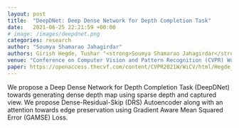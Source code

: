 ```yaml
---
layout: post
title:  "DeepDNet: Deep Dense Network for Depth Completion Task"
date:   2021-06-25 22:21:59 +00:00
# image: /images/deepdnet.png
categories: research
author: "Soumya Shamarao Jahagirdar"
authors: Girish Hegde, Tushar "<strong>Soumya Shamarao Jahagirdar</strong>, Vaishakh Nargund, Ramesh Ashok Tabib, Uma Mudenagudi, Basavaraja Vandrotti, Ankit Dhiman"
venue: "Conference on Computer Vision and Pattern Recognition (CVPR) Workshops, WiCV"
paper: https://openaccess.thecvf.com/content/CVPR2021W/WiCV/html/Hegde_DeepDNet_Deep_Dense_Network_for_Depth_Completion_Task_CVPRW_2021_paper.html
---
```

We propose a Deep Dense Network for Depth Completion Task (DeepDNet) towards generating dense depth map using sparse depth and captured view. We propose Dense-Residual-Skip (DRS) Autoencoder along with an attention towards edge preservation using Gradient Aware Mean Squared Error (GAMSE) Loss.
